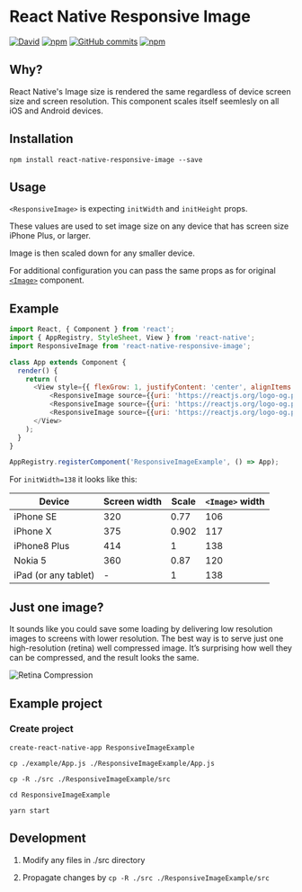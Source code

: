 # React Native Responsive Image

[![David](https://david-dm.org/dharmoslap/react-native-responsive-image.svg)](https://david-dm.org/dharmoslap/react-native-responsive-image)
[![npm](https://img.shields.io/npm/v/react-native-responsive-image.svg)](https://www.npmjs.com/package/react-native-responsive-image)
[![GitHub commits](https://img.shields.io/github/commits-since/dharmoslap/react-native-responsive-image/2.1.0.svg?maxAge=2592000)]()
[![npm](https://img.shields.io/npm/dt/react-native-responsive-image.svg?maxAge=2592000)](https://www.npmjs.com/package/react-native-responsive-image)

## Why?

React Native's Image size is rendered the same regardless of device screen size and screen resolution.
This component scales itself seemlesly on all iOS and Android devices.

## Installation

`npm install react-native-responsive-image --save`


## Usage


`<ResponsiveImage>` is expecting `initWidth` and `initHeight` props.

These values are used to set image size on any device that has screen size iPhone Plus, or larger.

Image is then scaled down for any smaller device.

For additional configuration you can pass the same props as for original [`<Image>`](https://facebook.github.io/react-native/docs/image.html) component.



## Example

```javascript
import React, { Component } from 'react';
import { AppRegistry, StyleSheet, View } from 'react-native';
import ResponsiveImage from 'react-native-responsive-image';

class App extends Component {
  render() {
    return (
      <View style={{ flexGrow: 1, justifyContent: 'center', alignItems: 'center', flexDirection: 'row' }}>
          <ResponsiveImage source={{uri: 'https://reactjs.org/logo-og.png'}} initWidth="138" initHeight="138"/>
          <ResponsiveImage source={{uri: 'https://reactjs.org/logo-og.png'}} initWidth="138" initHeight="138"/>
          <ResponsiveImage source={{uri: 'https://reactjs.org/logo-og.png'}} initWidth="138" initHeight="138"/>
      </View>
    );
  }
}

AppRegistry.registerComponent('ResponsiveImageExample', () => App);
```


For `initWidth=138` it looks like this:

| Device               | Screen width | Scale | `<Image>` width |
|----------------------|--------------|-------|---------------|
| iPhone SE            | 320          | 0.77  | 106           |
| iPhone X             | 375          | 0.902 | 117           |
| iPhone8 Plus         | 414          | 1     | 138           |
| Nokia 5              | 360          | 0.87  | 120           |
| iPad (or any tablet) | -            | 1     | 138           |


## Just one image?

It sounds like you could save some loading by delivering low resolution images to screens with lower resolution. The best way is to serve just one high-resolution (retina) well compressed image. It’s surprising how well they can be compressed, and the result looks the same.

![Retina Compression](https://raw.githubusercontent.com/Dharmoslap/react-native-responsive-image/master/retina.png)


## Example project

### Create project

`create-react-native-app ResponsiveImageExample`

`cp ./example/App.js ./ResponsiveImageExample/App.js`

`cp -R ./src ./ResponsiveImageExample/src`

`cd ResponsiveImageExample`

`yarn start`

## Development

1. Modify any files in ./src directory

2. Propagate changes by `cp -R ./src ./ResponsiveImageExample/src`
